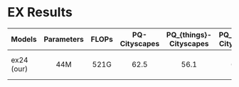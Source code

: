 
# EX Results

| Models      | Parameters  | FLOPs         | PQ-Cityscapes         | PQ_{things}-Cityscapes         | PQ_{stuff}-Cityscapes          | PQ-COCO         | PQ_{things}-COCO        | PQ_{stuff}-COCO       | record         |
| :---        |    :----:   |      :----:   |      :----:   |      :----:   |      :----:  |     :----:   |      :----:   |      :----:    |     ---: |
| ex24 (our) | 44M       | 521G   |      62.5         |    56.1    |  67.1  |  38.4    |  38.4 |  79.4  | edge positional embedding |
